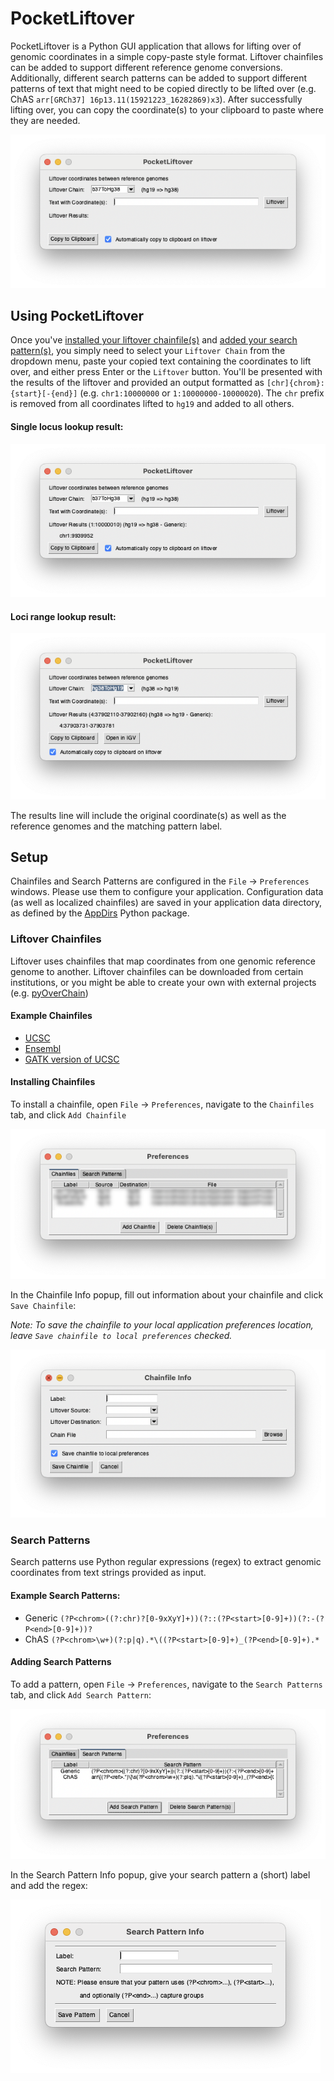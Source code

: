 # PocketLiftover
PocketLiftover is a Python GUI application that allows for lifting over of genomic coordinates in a simple copy-paste
style format. Liftover chainfiles can be added to support different reference genome conversions. Additionally,
different search patterns can be added to support different patterns of text that might need to be copied directly
to be lifted over (e.g. ChAS `arr[GRCh37] 16p13.11(15921223_16282869)x3`). After successfully lifting over, you can 
copy the coordinate(s) to your clipboard to paste where they are needed.

![Main Window](.github/MainWindow.png)

## Using PocketLiftover

Once you've [installed your liftover chainfile(s)](#installing-chainfiles) and 
[added your search pattern(s)](#adding-search-patterns), you simply need to select your `Liftover Chain` from the
dropdown menu, paste your copied text containing the coordinates to lift over, and either press Enter or the `Liftover`
button. You'll be presented with the results of the liftover and provided an output formatted as 
`[chr]{chrom}:{start}[-{end}]` (e.g. `chr1:10000000` or `1:10000000-10000020`). The `chr` prefix is removed from all
coordinates lifted to `hg19` and added to all others.

#### Single locus lookup result:
![Main Window - Results](.github/MainWindow-Results.png)

#### Loci range lookup result:
![Main Window - Results 2](.github/MainWindow-Results2.png)

The results line will include the original coordinate(s) as well as the reference genomes and the matching pattern label.

## Setup

Chainfiles and Search Patterns are configured in the `File` -> `Preferences` windows. Please use them to configure
your application. Configuration data (as well as localized chainfiles) are saved in your application data directory,
as defined by the [AppDirs](https://github.com/ActiveState/appdirs) Python package.

### Liftover Chainfiles
Liftover uses chainfiles that map coordinates from one genomic reference genome to another. Liftover chainfiles can be
downloaded from certain institutions, or you might be able to create your own with external projects 
(e.g. [pyOverChain](https://github.com/tao-bioinfo/pyOverChain))

#### Example Chainfiles
- [UCSC](https://hgdownload.soe.ucsc.edu/downloads.html)
- [Ensembl](http://ftp.ensembl.org/pub/assembly_mapping/) 
- [GATK version of UCSC](https://github.com/broadinstitute/gatk/blob/master/scripts/funcotator/data_sources/gnomAD/b37ToHg38.over.chain)

#### Installing Chainfiles
To install a chainfile, open `File` -> `Preferences`, navigate to the `Chainfiles` tab, and click `Add Chainfile`

![Chainfiles Tab](.github/Preferences-Chainfiles.png)

In the Chainfile Info popup, fill out information about your chainfile and click `Save Chainfile`:

_Note: To save the chainfile to your local application preferences location, leave `Save chainfile to local preferences` checked._

![Chainfile Info Window](.github/Preferences-Chainfiles-Add.png)

### Search Patterns
Search patterns use Python regular expressions (regex) to extract genomic coordinates from text strings provided as input.

#### Example Search Patterns:
- Generic `(?P<chrom>((?:chr)?[0-9xXyY]+))(?::(?P<start>[0-9]+))(?:-(?P<end>[0-9]+))?`
- ChAS `(?P<chrom>\w+)(?:p|q).*\((?P<start>[0-9]+)_(?P<end>[0-9]+).*`

#### Adding Search Patterns
To add a pattern, open `File` -> `Preferences`, navigate to the `Search Patterns` tab, and click `Add Search Pattern`:

![Search Patterns Tab](.github/Preferences-SearchPatterns.png)

In the Search Pattern Info popup, give your search pattern a (short) label and add the regex:

![Search Pattern Info Window](.github/Preferences-SearchPatterns-Add.png)
